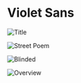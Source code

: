 # Violet Sans

![Title](https://github.com/violetoffice/violet_sans/blob/master/documentation/images/violet_sans.png)

![Street Poem](https://github.com/violetoffice/violet_sans/blob/master/documentation/images/violet_sans_street.png)

![Blinded](https://github.com/violetoffice/violet_sans/blob/master/documentation/images/violet_sans_blinded.png)

![Overview](https://github.com/violetoffice/violet_sans/blob/master/documentation/images/violet_sans_overview.png)
